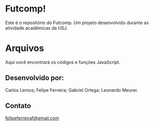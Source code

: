# Futcomp!

Este é o repositório do Futcomp. Um projeto desenvolvido durante as atividade acadêmicas da USJ.


# Arquivos

Aqui você encontrará os códigos e funções JavaScript.
## Desenvolvido por:

Carlos Lemos;
Felipe Ferreira;
Gabriel Ortega;
Leonardo Meurer.
## Contato

felipeferreiraf@gmail.com
